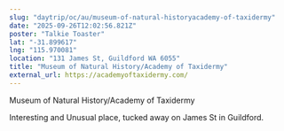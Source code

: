 ```yaml
---
slug: "daytrip/oc/au/museum-of-natural-historyacademy-of-taxidermy"
date: "2025-09-26T12:02:56.821Z"
poster: "Talkie Toaster"
lat: "-31.899617"
lng: "115.970081"
location: "131 James St, Guildford WA 6055"
title: "Museum of Natural History/Academy of Taxidermy"
external_url: https://academyoftaxidermy.com/
---
```

Museum of Natural History/Academy of Taxidermy

Interesting and Unusual place, tucked away on James St in Guildford.